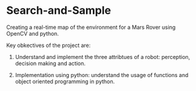 # Search-and-Sample
Creating a real-time map of the environment for a Mars Rover using OpenCV and python. 

Key obkectives of the project are:

1. Understand and implement the three attribtues of a robot: perception, decision making and action.

2. Implementation using python: understand the usage of functions and object oriented programming in python.
